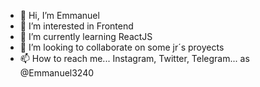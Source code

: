 - 👋 Hi, I’m Emmanuel
- 👀 I’m interested in Frontend
- 🌱 I’m currently learning ReactJS
- 💞️ I’m looking to collaborate on some jr´s proyects
- 📫 How to reach me... Instagram, Twitter, Telegram... as @Emmanuel3240

<!---
Emmanuel3240/Emmanuel3240 is a ✨ special ✨ repository because its `README.md` (this file) appears on your GitHub profile.
You can click the Preview link to take a look at your changes.
--->
